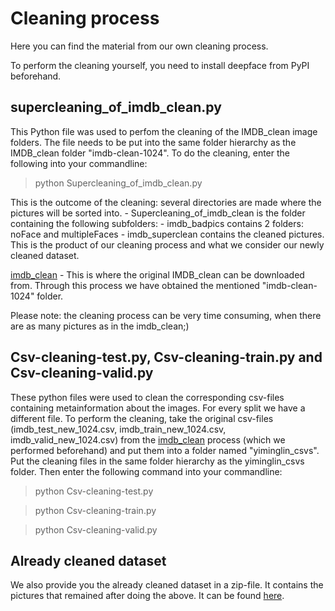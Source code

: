 

# Cleaning process
Here you can find the material from our own cleaning process.

To perform the cleaning yourself, you need to install deepface from PyPI beforehand.

## supercleaning_of_imdb_clean.py

This Python file was used to perfom the cleaning of the IMDB_clean image folders.
The file needs to be put into the same folder hierarchy as the IMDB_clean folder "imdb-clean-1024".
To do the cleaning, enter the following into your commandline:

> python Supercleaning_of_imdb_clean.py

This is the outcome of the cleaning: several directories are made where the pictures will be sorted into.
    - Supercleaning_of_imdb_clean is the folder containing the following subfolders:
        - imdb_badpics contains 2 folders: noFace and multipleFaces
        - imdb_superclean contains the cleaned pictures. This is the product of our cleaning process and what we consider our newly cleaned dataset.

[imdb_clean](https://github.com/yiminglin-ai/imdb-clean) - This is where the original IMDB_clean can be downloaded from. Through this process we have obtained the mentioned "imdb-clean-1024" folder.

Please note: the cleaning process can be very time consuming, when there are as many pictures as in the imdb_clean;)


## Csv-cleaning-test.py, Csv-cleaning-train.py and Csv-cleaning-valid.py

These python files were used to clean the corresponding csv-files containing metainformation about the images.
For every split we have a different file. To perform the cleaning, take the original csv-files (imdb_test_new_1024.csv, imdb_train_new_1024.csv, imdb_valid_new_1024.csv) from the [imdb_clean](https://github.com/yiminglin-ai/imdb-clean) process (which we performed beforehand) and put them into a folder named "yiminglin_csvs".
Put the cleaning files in the same folder hierarchy as the yiminglin_csvs folder. Then enter the following command into your commandline:
> python Csv-cleaning-test.py

> python Csv-cleaning-train.py

> python Csv-cleaning-valid.py

## Already cleaned dataset

We also provide you the already cleaned dataset in a zip-file. It contains the pictures that remained after doing the above.
It can be found [here](https://myshare.uni-osnabrueck.de/f/c7cc8fd26472494f95d8/).
